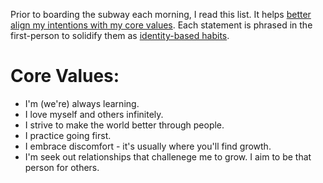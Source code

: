 Prior to boarding the subway each morning, I read this list. It helps [better align my intentions with my core values](http://jamesclear.com/values-choices). Each statement is phrased in the first-person to solidify them as [identity-based habits](http://jamesclear.com/identity-votes).

# Core Values:

- I'm (we're) always learning.
- I love myself and others infinitely.
- I strive to make the world better through people.
- I practice going first.
- I embrace discomfort - it's usually where you'll find growth.
- I'm seek out relationships that challenege me to grow. I aim to be that person for others.
